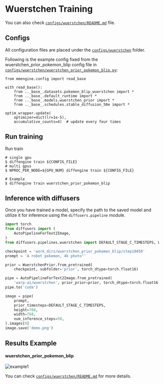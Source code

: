 # Wuerstchen Training

You can also check [`configs/wuerstchen/README.md`](https://github.com/okotaku/diffengine/tree/main/diffengine/configs/wuerstchen/README.md) file.

## Configs

All configuration files are placed under the [`configs/wuerstchen`](https://github.com/okotaku/diffengine/tree/main/diffengine/configs/wuerstchen/) folder.

Following is the example config fixed from the wuerstchen_prior_pokemon_blip config file in [`configs/wuerstchen/wuerstchen_prior_pokemon_blip.py`](https://github.com/okotaku/diffengine/tree/main/diffengine/configs/wuerstchen/wuerstchen_prior_pokemon_blip.py):

```
from mmengine.config import read_base

with read_base():
    from .._base_.datasets.pokemon_blip_wuerstchen import *
    from .._base_.default_runtime import *
    from .._base_.models.wuerstchen_prior import *
    from .._base_.schedules.stable_diffusion_50e import *

optim_wrapper.update(
    optimizer=dict(lr=1e-5),
    accumulative_counts=4)  # update every four times
```

## Run training

Run train

```
# single gpu
$ diffengine train ${CONFIG_FILE}
# multi gpus
$ NPROC_PER_NODE=${GPU_NUM} diffengine train ${CONFIG_FILE}

# Example
$ diffengine train wuerstchen_prior_pokemon_blip
```

## Inference with diffusers

Once you have trained a model, specify the path to the saved model and utilize it for inference using the `diffusers.pipeline` module.

```py
import torch
from diffusers import (
    AutoPipelineForText2Image,
)
from diffusers.pipelines.wuerstchen import DEFAULT_STAGE_C_TIMESTEPS, WuerstchenPrior

checkpoint = 'work_dirs/wuerstchen_prior_pokemon_blip/step10450'
prompt = 'A robot pokemon, 4k photo"'

prior = WuerstchenPrior.from_pretrained(
    checkpoint, subfolder='prior', torch_dtype=torch.float16)

pipe = AutoPipelineForText2Image.from_pretrained(
    'warp-ai/wuerstchen', prior_prior=prior, torch_dtype=torch.float16)
pipe.to('cuda')

image = pipe(
    prompt,
    prior_timesteps=DEFAULT_STAGE_C_TIMESTEPS,
    height=768,
    width=768,
    num_inference_steps=50,
).images[0]
image.save('demo.png')
```

## Results Example

#### wuerstchen_prior_pokemon_blip

![example1](https://github.com/okotaku/diffengine/assets/24734142/41707bcb-3c2e-458a-9bd9-ce3bc47d2faf)

You can check [`configs/wuerstchen/README.md`](https://github.com/okotaku/diffengine/tree/main/diffengine/configs/wuerstchen/README.md#results-example) for more details.
